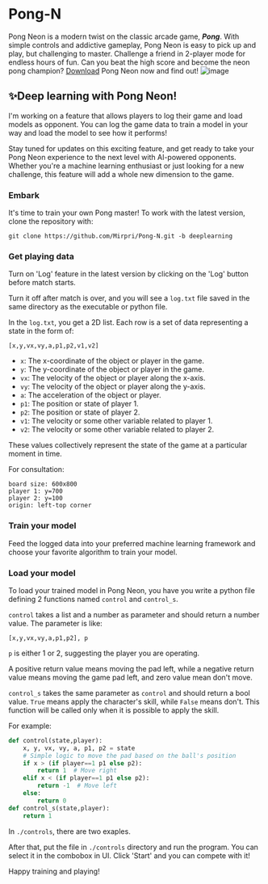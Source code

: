 # Pong-N
Pong Neon is a modern twist on the classic arcade game, ***Pong***. With simple controls and addictive gameplay, Pong Neon is easy to pick up and play, but challenging to master. Challenge a friend in 2-player mode for endless hours of fun. Can you beat the high score and become the neon pong champion? [Download](https://github.com/Mirpri/Pong-N/releases/) Pong Neon now and find out!
![image](https://github.com/Mirpri/Pong-N/assets/71537369/c72c3cf3-fb53-4393-ac9b-0f6390d2efa6)

## ✨Deep learning with Pong Neon!
I'm working on a feature that allows players to log their game and load models as opponent. You can log the game data to train a model in your way and load the model to see how it performs!

Stay tuned for updates on this exciting feature, and get ready to take your Pong Neon experience to the next level with AI-powered opponents. Whether you're a machine learning enthusiast or just looking for a new challenge, this feature will add a whole new dimension to the game.

### Embark
It's time to train your own Pong master!
To work with the latest version, clone the repository with:
```
git clone https://github.com/Mirpri/Pong-N.git -b deeplearning
```
### Get playing data
Turn on 'Log' feature in the latest version by clicking on the 'Log' button before match starts.

Turn it off after match is over, and you will see a `log.txt` file saved in the same directory as the executable or python file.

In the `log.txt`, you get a 2D list. Each row is a set of data representing a state in the form of:
```
[x,y,vx,vy,a,p1,p2,v1,v2]
```
- `x`: The x-coordinate of the object or player in the game.
- `y`: The y-coordinate of the object or player in the game.
- `vx`: The velocity of the object or player along the x-axis.
- `vy`: The velocity of the object or player along the y-axis.
- `a`: The acceleration of the object or player.
- `p1`: The position or state of player 1.
- `p2`: The position or state of player 2.
- `v1`: The velocity or some other variable related to player 1.
- `v2`: The velocity or some other variable related to player 2.

These values collectively represent the state of the game at a particular moment in time.

For consultation:
```
board size: 600x800
player 1: y=700
player 2: y=100
origin: left-top corner
```

### Train your model
Feed the logged data into your preferred machine learning framework and choose your favorite algorithm to train your model.

### Load your model
To load your trained model in Pong Neon, you have you write a python file defining 2 functions named `control` and `control_s`.

`control` takes a list and a number as parameter and should return a number value. The parameter is like:
```
[x,y,vx,vy,a,p1,p2], p
```
`p` is either 1 or 2, suggesting the player you are operating.

A positive return value means moving the pad left, while a negative return value means moving the game pad left, and zero value mean don't move.

`control_s` takes the same parameter as `control` and should return a bool value. `True` means apply the character's skill, while `False` means don't. This function will be called only when it is possible to apply the skill.

For example:
```python
def control(state,player):
    x, y, vx, vy, a, p1, p2 = state
    # Simple logic to move the pad based on the ball's position
    if x > (if player==1 p1 else p2):
        return 1  # Move right
    elif x < (if player==1 p1 else p2):
        return -1  # Move left
    else:
        return 0
def control_s(state,player):
    return 1
```
In `./controls`, there are two exaples.

After that, put the file in `./controls` directory and run the program. You can select it in the combobox in UI. Click 'Start' and you can compete with it! 

Happy training and playing!
